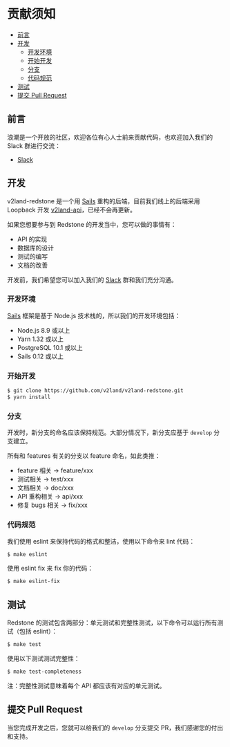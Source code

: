 # 贡献须知

- [前言](#前言)
- [开发](#开发)
  - [开发环境](#开发环境)
  - [开始开发](#开始开发)
  - [分支](#分支)
  - [代码规范](#代码规范)
- [测试](#测试)
- [提交 Pull Request](#提交-pull-request)

## 前言

浪潮是一个开放的社区，欢迎各位有心人士前来贡献代码，也欢迎加入我们的 Slack 群进行交流：

- [Slack](https://join.slack.com/t/v2land/shared_invite/enQtMjkzMzM4MDgwNDUxLWRhMDUxNmQ2ZjZlMjBlN2NmNjUxMTM1NDQ0MDk1YWRlZmI5MmU5MzdmNzQyNmI3ODY2MzhiZTA3NTI0MzFlMGQ)

## 开发

v2land-redstone 是一个用 [Sails](https://sailsjs.com/) 重构的后端，目前我们线上的后端采用 Loopback 开发 [v2land-api](https://github.com/v2land/v2land-api)，已经不会再更新。

如果您想要参与到 Redstone 的开发当中，您可以做的事情有：

- API 的实现
- 数据库的设计
- 测试的编写
- 文档的改善

开发前，我们希望您可以加入我们的 [Slack](https://join.slack.com/t/v2land/shared_invite/enQtMzA4NTE1ODQzODU2LTMzNjMyZjdiYWU3OGQyZTI1YzA2ZTliNDBlMzY1MTA0N2RhYjBmZDJhNTY2N2IxMDdmMmJkNWY1NjcwZmY0NGQ) 群和我们充分沟通。

### 开发环境

[Sails](https://sailsjs.com/) 框架是基于 Node.js 技术栈的，所以我们的开发环境包括：

- Node.js 8.9 或以上
- Yarn 1.32 或以上
- PostgreSQL 10.1 或以上
- Sails 0.12 或以上

### 开始开发

```sh
$ git clone https://github.com/v2land/v2land-redstone.git
$ yarn install
```

### 分支

开发时，新分支的命名应该保持规范。大部分情况下，新分支应基于 `develop` 分支建立。

所有和 features 有关的分支以 feature 命名，如此类推：

- feature 相关 -> feature/xxx
- 测试相关 -> test/xxx
- 文档相关 -> doc/xxx
- API 重构相关 -> api/xxx
- 修复 bugs 相关 -> fix/xxx

### 代码规范

我们使用 eslint 来保持代码的格式和整洁，使用以下命令来 lint 代码：

```sh
$ make eslint
```

使用 eslint fix 来 fix 你的代码：

```sh
$ make eslint-fix
```

## 测试

Redstone 的测试包含两部分：单元测试和完整性测试，以下命令可以运行所有测试（包括 eslint）：

```sh
$ make test
```

使用以下测试测试完整性：

```sh
$ make test-completeness
```

注：完整性测试意味着每个 API 都应该有对应的单元测试。

## 提交 Pull Request

当您完成开发之后，您就可以给我们的 `develop` 分支提交 PR，我们感谢您的付出和支持。
